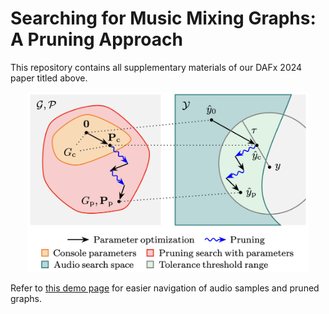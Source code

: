 # Searching for Music Mixing Graphs: A Pruning Approach
This repository contains all supplementary materials of our DAFx 2024 paper titled above. 

<p align='center'>
<img src="figs/framework.png" width="450">
</p>

Refer to [this demo page](https://sh-lee97.github.io/grafx-prune/) for easier navigation of audio samples and pruned graphs.
